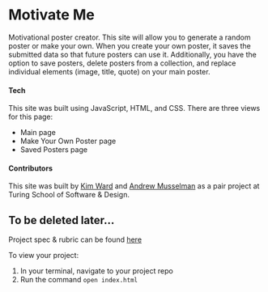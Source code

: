 # Motivate Me
Motivational poster creator. This site will allow you to generate a random poster or make your own. When you create your own poster, it saves the submitted data so that future posters can use it. Additionally, you have the option to save posters, delete posters from a collection, and replace individual elements (image, title, quote) on your main poster.

#### Tech

This site was built using JavaScript, HTML, and CSS. There are three views for this page:
- Main page
- Make Your Own Poster page
- Saved Posters page

#### Contributors
This site was built by [Kim Ward](https://github.com/kmewrd) and [Andrew Musselman](https://github.com/Andrew-Musselman) as a pair project at Turing School of Software & Design.

## To be deleted later...

Project spec & rubric can be found [here](https://frontend.turing.io/projects/module-1/hang-in-there.html)

To view your project:

1. In your terminal, navigate to your project repo
2. Run the command `open index.html`
